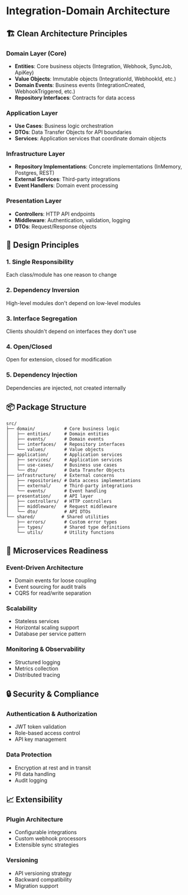 # Integration-Domain Architecture

## 🏗️ Clean Architecture Principles

### Domain Layer (Core)
- **Entities**: Core business objects (Integration, Webhook, SyncJob, ApiKey)
- **Value Objects**: Immutable objects (IntegrationId, WebhookId, etc.)
- **Domain Events**: Business events (IntegrationCreated, WebhookTriggered, etc.)
- **Repository Interfaces**: Contracts for data access

### Application Layer
- **Use Cases**: Business logic orchestration
- **DTOs**: Data Transfer Objects for API boundaries
- **Services**: Application services that coordinate domain objects

### Infrastructure Layer
- **Repository Implementations**: Concrete implementations (InMemory, Postgres, REST)
- **External Services**: Third-party integrations
- **Event Handlers**: Domain event processing

### Presentation Layer
- **Controllers**: HTTP API endpoints
- **Middleware**: Authentication, validation, logging
- **DTOs**: Request/Response objects

## 🔧 Design Principles

### 1. Single Responsibility
Each class/module has one reason to change

### 2. Dependency Inversion
High-level modules don't depend on low-level modules

### 3. Interface Segregation
Clients shouldn't depend on interfaces they don't use

### 4. Open/Closed
Open for extension, closed for modification

### 5. Dependency Injection
Dependencies are injected, not created internally

## 📦 Package Structure

```
src/
├── domain/           # Core business logic
│   ├── entities/     # Domain entities
│   ├── events/       # Domain events
│   ├── interfaces/   # Repository interfaces
│   └── values/       # Value objects
├── application/      # Application services
│   ├── services/     # Application services
│   ├── use-cases/    # Business use cases
│   └── dto/          # Data Transfer Objects
├── infrastructure/   # External concerns
│   ├── repositories/ # Data access implementations
│   ├── external/     # Third-party integrations
│   └── events/       # Event handling
├── presentation/     # API layer
│   ├── controllers/  # HTTP controllers
│   ├── middleware/   # Request middleware
│   └── dto/          # API DTOs
└── shared/          # Shared utilities
    ├── errors/       # Custom error types
    ├── types/        # Shared type definitions
    └── utils/        # Utility functions
```

## 🚀 Microservices Readiness

### Event-Driven Architecture
- Domain events for loose coupling
- Event sourcing for audit trails
- CQRS for read/write separation

### Scalability
- Stateless services
- Horizontal scaling support
- Database per service pattern

### Monitoring & Observability
- Structured logging
- Metrics collection
- Distributed tracing

## 🔒 Security & Compliance

### Authentication & Authorization
- JWT token validation
- Role-based access control
- API key management

### Data Protection
- Encryption at rest and in transit
- PII data handling
- Audit logging

## 📈 Extensibility

### Plugin Architecture
- Configurable integrations
- Custom webhook processors
- Extensible sync strategies

### Versioning
- API versioning strategy
- Backward compatibility
- Migration support
